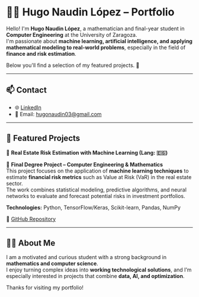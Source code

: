 # 👨‍💻 Hugo Naudin López – Portfolio  

Hello! I'm **Hugo Naudin López**, a mathematician and final-year student in **Computer Engineering** at the University of Zaragoza.  
I'm passionate about **machine learning, artificial intelligence, and applying mathematical modeling to real-world problems**, especially in the field of **finance and risk estimation**.  

Below you'll find a selection of my featured projects. 🚀  

---

## 📫 Contact  
- 🌐 [LinkedIn](https://www.linkedin.com/in/hugo-naudin/)  
- 📧 Email: hugonaudin03@gmail.com  

---

## 🌟 Featured Projects  

🔹 **Real Estate Risk Estimation with Machine Learning (Lang: 🇪🇸)**  

📘 **Final Degree Project – Computer Engineering & Mathematics**  
This project focuses on the application of **machine learning techniques** to estimate **financial risk metrics** such as Value at Risk (VaR) in the real estate sector.  
The work combines statistical modeling, predictive algorithms, and neural networks to evaluate and forecast potential risks in investment portfolios.  

**Technologies:** Python, TensorFlow/Keras, Scikit-learn, Pandas, NumPy  

🔗 [GitHub Repository](https://github.com/hugonaudinlopez/Estimacion-Riesgo-Inmobiliario-ML)  

---

## 👨‍🔬 About Me  
I am a motivated and curious student with a strong background in **mathematics and computer science**.  
I enjoy turning complex ideas into **working technological solutions**, and I’m especially interested in projects that combine **data, AI, and optimization**.  

Thanks for visiting my portfolio!  
